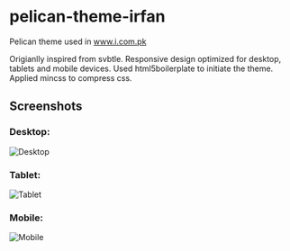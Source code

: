 pelican-theme-irfan
===================

Pelican theme used in www.i.com.pk

Origianlly inspired from svbtle. Responsive design optimized for desktop, tablets and mobile devices. 
Used html5boilerplate to initiate the theme. Applied mincss to compress css.

Screenshots
-----------

### Desktop:
![Desktop](https://raw.github.com/erfaan/pelican-theme-irfan/master/screenshots/i.com.pk_desktop.png "Desktop")

### Tablet:
![Tablet](https://raw.github.com/erfaan/pelican-theme-irfan/master/screenshots/i.com.pk_tab.png "Tablet")

### Mobile:
![Mobile](https://raw.github.com/erfaan/pelican-theme-irfan/master/screenshots/i.com.pk_mobile.png "Mobile")
